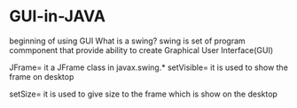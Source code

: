 # GUI-in-JAVA
beginning of using GUI
What is a swing?
swing is set of program commponent that provide ability to create Graphical User Interface(GUI)

JFrame= it a JFrame class in javax.swing.*
setVisible= it is used to show the frame on desktop

setSize= it is used to give size to the frame which is show on the desktop
